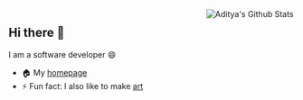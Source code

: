 <img align="right" alt="Aditya's Github Stats" src="https://github-readme-stats.vercel.app/api?username=aditya-azad&show_icons=true&hide_border=true" />

## Hi there 👋

I am a software developer 😄

- 🏠 My [homepage](https://www.adityaazad.com/)
- ⚡ Fun fact: I also like to make [art](https://www.instagram.com/_aditya_azad_/)
